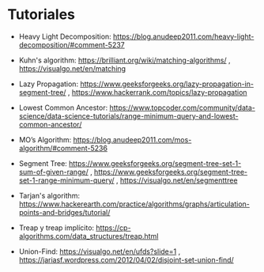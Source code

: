 ﻿# Tutoriales

* Heavy Light Decomposition: https://blog.anudeep2011.com/heavy-light-decomposition/#comment-5237

* Kuhn's algorithm: https://brilliant.org/wiki/matching-algorithms/ , https://visualgo.net/en/matching

* Lazy Propagation: https://www.geeksforgeeks.org/lazy-propagation-in-segment-tree/ , https://www.hackerrank.com/topics/lazy-propagation

* Lowest Common Ancestor: https://www.topcoder.com/community/data-science/data-science-tutorials/range-minimum-query-and-lowest-common-ancestor/

* MO’s Algorithm: https://blog.anudeep2011.com/mos-algorithm/#comment-5236

* Segment Tree: https://www.geeksforgeeks.org/segment-tree-set-1-sum-of-given-range/ , https://www.geeksforgeeks.org/segment-tree-set-1-range-minimum-query/ , https://visualgo.net/en/segmenttree

* Tarjan's algorithm: https://www.hackerearth.com/practice/algorithms/graphs/articulation-points-and-bridges/tutorial/

* Treap y treap implícito: https://cp-algorithms.com/data_structures/treap.html

* Union-Find: https://visualgo.net/en/ufds?slide=1 , https://jariasf.wordpress.com/2012/04/02/disjoint-set-union-find/


